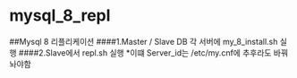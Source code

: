 # mysql_8_repl


##Mysql 8 리플리케이션
####1.Master / Slave DB 각 서버에 my_8_install.sh 실행
####2.Slave에서 repl.sh 실행 *이떄 Server_id는 /etc/my.cnf에 추후라도 바꿔놔야함
